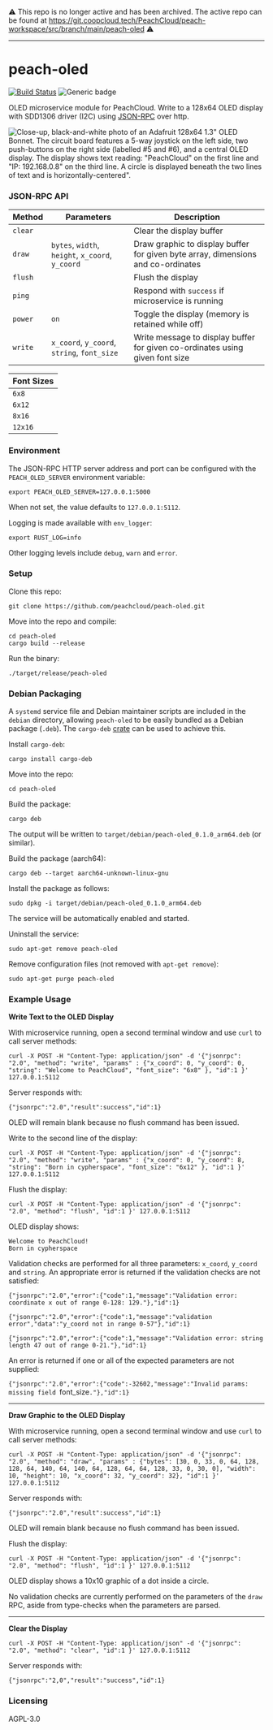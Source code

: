 ⚠️ This repo is no longer active and has been archived. The active repo can be found at https://git.coopcloud.tech/PeachCloud/peach-workspace/src/branch/main/peach-oled ⚠️

-----

# peach-oled

[![Build Status](https://travis-ci.com/peachcloud/peach-oled.svg?branch=master)](https://travis-ci.com/peachcloud/peach-oled) ![Generic badge](https://img.shields.io/badge/version-0.1.3-<COLOR>.svg)

OLED microservice module for PeachCloud. Write to a 128x64 OLED display with SDD1306 driver (I2C) using [JSON-RPC](https://www.jsonrpc.org/specification) over http.

![Close-up, black-and-white photo of an Adafruit 128x64 1.3" OLED Bonnet. The circuit board features a 5-way joystick on the left side, two push-buttons on the right side (labelled #5 and #6), and a central OLED display. The display shows text reading: "PeachCloud" on the first line and "IP: 192.168.0.8" on the third line. A circle is displayed beneath the two lines of text and is horizontally-centered".](docs/images/peachcloud_oled.jpg)

### JSON-RPC API

| Method | Parameters | Description |
| --- | --- | --- |
| `clear` | | Clear the display buffer |
| `draw` | `bytes`, `width`, `height`, `x_coord`, `y_coord` | Draw graphic to display buffer for given byte array, dimensions and co-ordinates |
| `flush` | | Flush the display |
| `ping` | | Respond with `success` if microservice is running |
| `power` | `on` | Toggle the display (memory is retained while off) |
| `write` | `x_coord`, `y_coord`, `string`, `font_size` | Write message to display buffer for given co-ordinates using given font size |

| Font Sizes |
| --- |
| `6x8` |
| `6x12` |
| `8x16` |
| `12x16` |

### Environment

The JSON-RPC HTTP server address and port can be configured with the `PEACH_OLED_SERVER` environment variable:

`export PEACH_OLED_SERVER=127.0.0.1:5000`

When not set, the value defaults to `127.0.0.1:5112`.

Logging is made available with `env_logger`:

`export RUST_LOG=info`

Other logging levels include `debug`, `warn` and `error`.

### Setup

Clone this repo:

`git clone https://github.com/peachcloud/peach-oled.git`

Move into the repo and compile:

`cd peach-oled`  
`cargo build --release`

Run the binary:

`./target/release/peach-oled`

### Debian Packaging

A `systemd` service file and Debian maintainer scripts are included in the `debian` directory, allowing `peach-oled` to be easily bundled as a Debian package (`.deb`). The `cargo-deb` [crate](https://crates.io/crates/cargo-deb) can be used to achieve this.

Install `cargo-deb`:

`cargo install cargo-deb`

Move into the repo:

`cd peach-oled`

Build the package:

`cargo deb`

The output will be written to `target/debian/peach-oled_0.1.0_arm64.deb` (or similar).

Build the package (aarch64):

`cargo deb --target aarch64-unknown-linux-gnu`

Install the package as follows:

`sudo dpkg -i target/debian/peach-oled_0.1.0_arm64.deb`

The service will be automatically enabled and started.

Uninstall the service:

`sudo apt-get remove peach-oled`

Remove configuration files (not removed with `apt-get remove`):

`sudo apt-get purge peach-oled`

### Example Usage

**Write Text to the OLED Display**

With microservice running, open a second terminal window and use `curl` to call server methods:

`curl -X POST -H "Content-Type: application/json" -d '{"jsonrpc": "2.0", "method": "write", "params" : {"x_coord": 0, "y_coord": 0, "string": "Welcome to PeachCloud", "font_size": "6x8" }, "id":1 }' 127.0.0.1:5112`

Server responds with:

`{"jsonrpc":"2.0","result":success","id":1}`

OLED will remain blank because no flush command has been issued.

Write to the second line of the display:

`curl -X POST -H "Content-Type: application/json" -d '{"jsonrpc": "2.0", "method": "write", "params" : {"x_coord": 0, "y_coord": 8, "string": "Born in cypherspace", "font_size": "6x12" }, "id":1 }' 127.0.0.1:5112`

Flush the display:

`curl -X POST -H "Content-Type: application/json" -d '{"jsonrpc": "2.0", "method": "flush", "id":1 }' 127.0.0.1:5112`

OLED display shows:

`Welcome to PeachCloud!`  
`Born in cypherspace`

Validation checks are performed for all three parameters: `x_coord`, `y_coord` and `string`. An appropriate error is returned if the validation checks are not satisfied:

`{"jsonrpc":"2.0","error":{"code":1,"message":"Validation error: coordinate x out of range 0-128: 129."},"id":1}`

`{"jsonrpc":"2.0","error":{"code":1,"message":"validation error","data":"y_coord not in range 0-57"},"id":1}`

`{"jsonrpc":"2.0","error":{"code":1,"message":"Validation error: string length 47 out of range 0-21."},"id":1}`

An error is returned if one or all of the expected parameters are not supplied:

`{"jsonrpc":"2.0","error":{"code":-32602,"message":"Invalid params: missing field `font_size`."},"id":1}`

-----

**Draw Graphic to the OLED Display**

With microservice running, open a second terminal window and use `curl` to call server methods:

`curl -X POST -H "Content-Type: application/json" -d '{"jsonrpc": "2.0", "method": "draw", "params" : {"bytes": [30, 0, 33, 0, 64, 128, 128, 64, 140, 64, 140, 64, 128, 64, 64, 128, 33, 0, 30, 0], "width": 10, "height": 10, "x_coord": 32, "y_coord": 32}, "id":1 }' 127.0.0.1:5112`

Server responds with:

`{"jsonrpc":"2.0","result":success","id":1}`

OLED will remain blank because no flush command has been issued.

Flush the display:

`curl -X POST -H "Content-Type: application/json" -d '{"jsonrpc": "2.0", "method": "flush", "id":1 }' 127.0.0.1:5112`

OLED display shows a 10x10 graphic of a dot inside a circle.

No validation checks are currently performed on the parameters of the `draw` RPC, aside from type-checks when the parameters are parsed.

-----

**Clear the Display**

`curl -X POST -H "Content-Type: application/json" -d '{"jsonrpc": "2.0", "method": "clear", "id":1 }' 127.0.0.1:5112`

Server responds with:

`{"jsonrpc":"2,0","result":"success","id":1}`

### Licensing

AGPL-3.0
